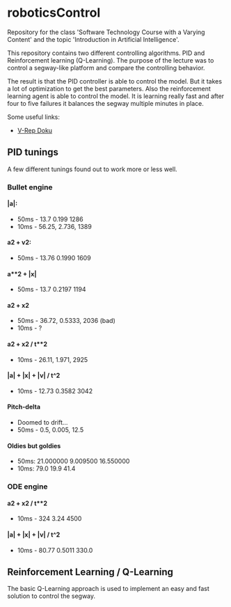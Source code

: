 # roboticsControl

Repository for the class 'Software Technology Course with a Varying Content' and the topic 'Introduction in Artificial Intelligence'.

This repository contains two different controlling algorithms. PID and Reinforcement learning (Q-Learning). The purpose of the lecture was to control a segway-like platform and compare the controlling behavior.

The result is that the PID controller is able to control the model. But it takes a lot of optimization to get the best parameters.
Also the reinforcement learning agent is able to control the model. It is learning really fast and after four to five failures it balances the segway multiple minutes in place.

Some useful links:

- [V-Rep Doku](http://coppeliarobotics.com/helpFiles/index.html)


## PID tunings

A few different tunings found out to work more or less well.

### Bullet engine

#### |a|:
- 50ms - 13.7 0.199 1286
- 10ms - 56.25, 2.736, 1389

#### a**2 + v**2:
- 50ms - 13.76 0.1990 1609

#### a**2 + |x|
- 50ms - 13.7 0.2197 1194

#### a**2 + x**2
- 50ms - 36.72, 0.5333, 2036 (bad)
- 10ms - ?

#### a**2 + x**2 / t**2
- 10ms - 26.11, 1.971, 2925

#### |a| + |x| + |v| / t^2
- 10ms - 12.73 0.3582 3042

#### Pitch-delta
- Doomed to drift...
- 50ms - 0.5, 0.005, 12.5

#### Oldies but goldies
- 50ms: 21.000000 9.009500 16.550000
- 10ms: 79.0 19.9 41.4

### ODE engine

#### a**2 + x**2 / t**2
- 10ms - 324 3.24 4500

#### |a| + |x| + |v| / t^2
- 10ms - 80.77 0.5011 330.0

## Reinforcement Learning / Q-Learning

The basic Q-Learning approach is used to implement an easy and fast solution to control the segway.
